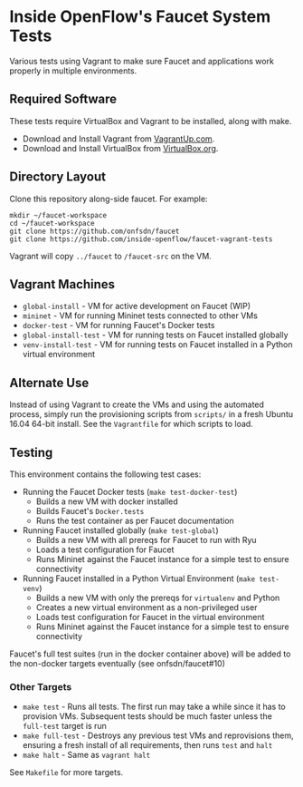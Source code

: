 # Inside OpenFlow's Faucet System Tests
Various tests using Vagrant to make sure Faucet and applications work properly
in multiple environments.

## Required Software
These tests require VirtualBox and Vagrant to be installed, along with make.

- Download and Install Vagrant from
  [VagrantUp.com](https://www.vagrantup.com/downloads.html).
- Download and Install VirtualBox from
  [VirtualBox.org](https://www.virtualbox.org/wiki/Downloads).

## Directory Layout
Clone this repository along-side faucet. For example:

    mkdir ~/faucet-workspace
    cd ~/faucet-workspace
    git clone https://github.com/onfsdn/faucet
    git clone https://github.com/inside-openflow/faucet-vagrant-tests

Vagrant will copy `../faucet` to `/faucet-src` on the VM.

## Vagrant Machines
* `global-install` - VM for active development on Faucet (WIP)
* `mininet` - VM for running Mininet tests connected to other VMs
* `docker-test` - VM for running Faucet's Docker tests
* `global-install-test` - VM for running tests on Faucet installed globally
* `venv-install-test` - VM for running tests on Faucet installed in a Python
  virtual environment

## Alternate Use
Instead of using Vagrant to create the VMs and using the automated process,
simply run the provisioning scripts from `scripts/` in a fresh Ubuntu 16.04
64-bit install. See the `Vagrantfile` for which scripts to load.

## Testing
This environment contains the following test cases:

* Running the Faucet Docker tests (`make test-docker-test`)
  * Builds a new VM with docker installed
  * Builds Faucet's `Docker.tests`
  * Runs the test container as per Faucet documentation
* Running Faucet installed globally (`make test-global`)
  * Builds a new VM with all prereqs for Faucet to run with Ryu
  * Loads a test configuration for Faucet
  * Runs Mininet against the Faucet instance for a simple test to ensure
    connectivity
* Running Faucet installed in a Python Virtual Environment (`make test-venv`)
  * Builds a new VM with only the prereqs for `virtualenv` and Python
  * Creates a new virtual environment as a non-privileged user
  * Loads test configuration for Faucet in the virtual environment
  * Runs Mininet against the Faucet instance for a simple test to ensure
    connectivity

Faucet's full test suites (run in the docker container above) will be added
to the non-docker targets eventually (see onfsdn/faucet#10)

### Other Targets
* `make test` - Runs all tests. The first run may take a while since it has
  to provision VMs. Subsequent tests should be much faster unless the
  `full-test` target is run
* `make full-test` - Destroys any previous test VMs and reprovisions them,
  ensuring a fresh install of all requirements, then runs `test` and `halt`
* `make halt` - Same as `vagrant halt`

See `Makefile` for more targets.

